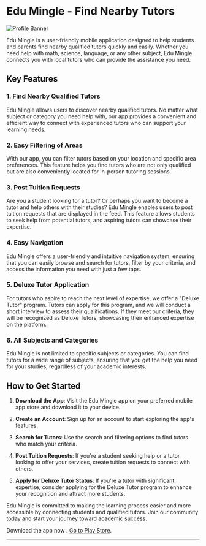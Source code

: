 # Edu Mingle - Find Nearby Tutors
![Profile Banner](https://play-lh.googleusercontent.com/jC90XiiIWBxl7V7ahxVFswuUvsipwQT1Xnm3wnzX3eFR_-6z1fhTgDspC-nlySbqaQ=w240-h480-rw)

Edu Mingle is a user-friendly mobile application designed to help students and parents find nearby qualified tutors quickly and easily. Whether you need help with math, science, language, or any other subject, Edu Mingle connects you with local tutors who can provide the assistance you need.

## Key Features

### 1. Find Nearby Qualified Tutors

Edu Mingle allows users to discover nearby qualified tutors. No matter what subject or category you need help with, our app provides a convenient and efficient way to connect with experienced tutors who can support your learning needs.

### 2. Easy Filtering of Areas

With our app, you can filter tutors based on your location and specific area preferences. This feature helps you find tutors who are not only qualified but are also conveniently located for in-person tutoring sessions.

### 3. Post Tuition Requests

Are you a student looking for a tutor? Or perhaps you want to become a tutor and help others with their studies? Edu Mingle enables users to post tuition requests that are displayed in the feed. This feature allows students to seek help from potential tutors, and aspiring tutors can showcase their expertise.

### 4. Easy Navigation

Edu Mingle offers a user-friendly and intuitive navigation system, ensuring that you can easily browse and search for tutors, filter by your criteria, and access the information you need with just a few taps.

### 5. Deluxe Tutor Application

For tutors who aspire to reach the next level of expertise, we offer a "Deluxe Tutor" program. Tutors can apply for this program, and we will conduct a short interview to assess their qualifications. If they meet our criteria, they will be recognized as Deluxe Tutors, showcasing their enhanced expertise on the platform.

### 6. All Subjects and Categories

Edu Mingle is not limited to specific subjects or categories. You can find tutors for a wide range of subjects, ensuring that you get the help you need for your studies, regardless of your academic interests.

## How to Get Started

1. **Download the App**: Visit the Edu Mingle app on your preferred mobile app store and download it to your device.

2. **Create an Account**: Sign up for an account to start exploring the app's features.

3. **Search for Tutors**: Use the search and filtering options to find tutors who match your criteria.

4. **Post Tuition Requests**: If you're a student seeking help or a tutor looking to offer your services, create tuition requests to connect with others.

5. **Apply for Deluxe Tutor Status**: If you're a tutor with significant expertise, consider applying for the Deluxe Tutor program to enhance your recognition and attract more students.

Edu Mingle is committed to making the learning process easier and more accessible by connecting students and qualified tutors. Join our community today and start your journey toward academic success.

Download the app now . [Go to Play Store](https://play.google.com/store/apps/details?id=com.aasadullahg.edumingle&pcampaignid=web_share).

---


